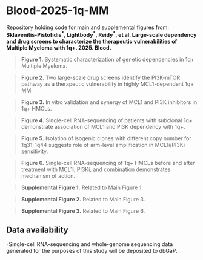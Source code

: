 # Blood-2025-1q-MM
Repository holding code for main and supplemental figures from: **Sklavenitis-Pistofidis<sup>\*</sup>, Lightbody<sup>\*</sup>, Reidy<sup>\*</sup>, et al. Large-scale dependency and drug screens to characterize the therapeutic vulnerabilities of Multiple Myeloma with 1q+. 2025. Blood.**

> **Figure 1.** Systematic characterization of genetic dependencies in 1q+ Multiple Myeloma.

> **Figure 2.** Two large-scale drug screens identify the PI3K-mTOR pathway as a therapeutic vulnerability in highly MCL1-dependent 1q+ MM.

> **Figure 3.** In vitro validation and synergy of MCL1 and PI3K inhibitors in 1q+ HMCLs. 

> **Figure 4.** Single-cell RNA-sequencing of patients with subclonal 1q+ demonstrate association of MCL1 and PI3K dependency with 1q+.

> **Figure 5.** Isolation of isogenic clones with different copy number for 1q31-1q44 suggests role of arm-level amplification in MCL1i/PI3Ki sensitivity.

> **Figure 6.** Single-cell RNA-sequencing of 1q+ HMCLs before and after treatment with MCL1i, PI3Ki, and combination demonstrates mechanism of action.

> **Supplemental Figure 1.** Related to Main Figure 1.

> **Supplemental Figure 2.** Related to Main Figure 3.

> **Supplemental Figure 3.** Related to Main Figure 6.

## Data availability
-Single-cell RNA-sequencing and whole-genome sequencing data generated for the purposes of this study will be deposited to dbGaP.

